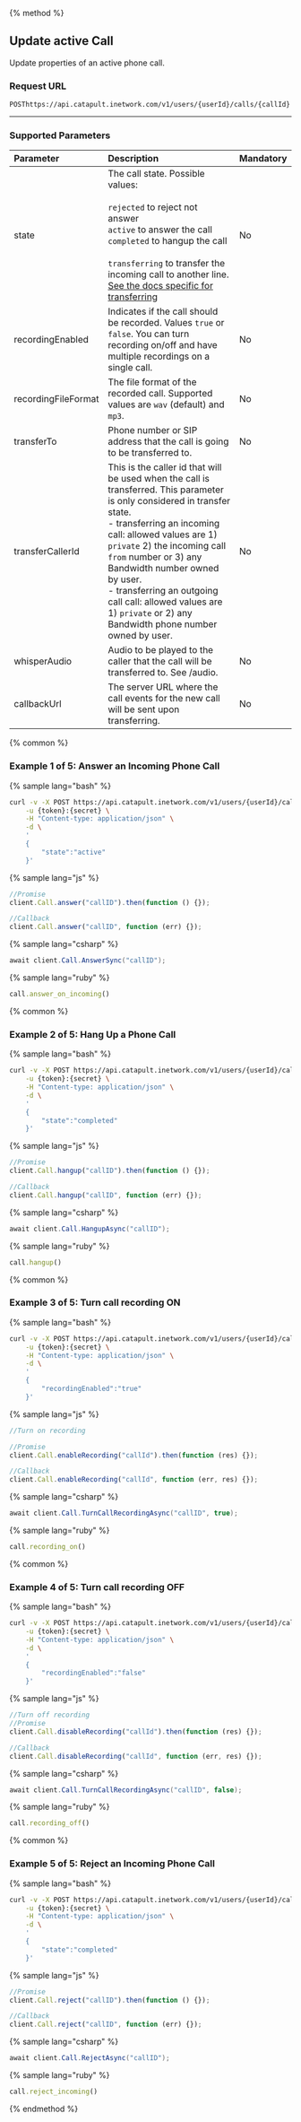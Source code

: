 {% method %}
## Update active Call
Update properties of an active phone call.

### Request URL

<code class="post">POST</code>`https://api.catapult.inetwork.com/v1/users/{userId}/calls/{callId}`

---

### Supported Parameters

| Parameter           | Description                                                                                                                                                                                                                                                                                                                                                                                          | Mandatory |
|:--------------------|:-----------------------------------------------------------------------------------------------------------------------------------------------------------------------------------------------------------------------------------------------------------------------------------------------------------------------------------------------------------------------------------------------------|:----------|
| state               | The call state. Possible values: <br><br> `rejected` to reject not answer<br> `active` to answer the call<br>`completed` to hangup the call<br><br>`transferring` to transfer the incoming call to another line. [See the docs specific for transferring](postTransferCall.md)                                                                                                                                                          | No        |
| recordingEnabled    | Indicates if the call should be recorded. Values `true` or `false`. You can turn recording on/off and have multiple recordings on a single call.                                                                                                                                                                                                                                                     | No        |
| recordingFileFormat | The file format of the recorded call. Supported values are `wav` (default) and `mp3`.                                                                                                                                                                                                                                                                                                                | No        |
| transferTo          | Phone number or SIP address that the call is going to be transferred to.                                                                                                                                                                                                                                                                                                                             | No        |
| transferCallerId    | This is the caller id that will be used when the call is transferred. This parameter is only considered in transfer state.<br>- transferring an incoming call: allowed values are 1) `private` 2) the incoming call `from` number or 3) any Bandwidth number owned by user.<br>- transferring an outgoing call call: allowed values are 1) `private` or 2) any Bandwidth phone number owned by user. | No        |
| whisperAudio        | Audio to be played to the caller that the call will be transferred to. See /audio.                                                                                                                                                                                                                                                                                                                   | No        |
| callbackUrl         | The server URL where the call events for the new call will be sent upon transferring.                                                                                                                                                                                                                                                                                                                | No        |

{% common %}
### Example 1 of 5: Answer an Incoming Phone Call
{% sample lang="bash" %}

```bash
curl -v -X POST https://api.catapult.inetwork.com/v1/users/{userId}/calls/{callId}\
	-u {token}:{secret} \
	-H "Content-type: application/json" \
	-d \
	'
	{
		"state":"active"
	}'
```

{% sample lang="js" %}

```js
//Promise
client.Call.answer("callID").then(function () {});

//Callback
client.Call.answer("callID", function (err) {});
```

{% sample lang="csharp" %}

```csharp
await client.Call.AnswerSync("callID");
```

{% sample lang="ruby" %}

```ruby
call.answer_on_incoming()
```


{% common %}
### Example 2 of 5: Hang Up a Phone Call

{% sample lang="bash" %}

```bash
curl -v -X POST https://api.catapult.inetwork.com/v1/users/{userId}/calls/{callId}\
	-u {token}:{secret} \
	-H "Content-type: application/json" \
	-d \
	'
	{
		"state":"completed"
	}'
```

{% sample lang="js" %}

```js
//Promise
client.Call.hangup("callID").then(function () {});

//Callback
client.Call.hangup("callID", function (err) {});
```

{% sample lang="csharp" %}

```csharp
await client.Call.HangupAsync("callID");
```

{% sample lang="ruby" %}

```ruby
call.hangup()
```


{% common %}
### Example 3 of 5: Turn call recording ON

{% sample lang="bash" %}

```bash
curl -v -X POST https://api.catapult.inetwork.com/v1/users/{userId}/calls/{callId}\
	-u {token}:{secret} \
	-H "Content-type: application/json" \
	-d \
	'
	{
		"recordingEnabled":"true"
	}'
```

{% sample lang="js" %}

```js
//Turn on recording

//Promise
client.Call.enableRecording("callId").then(function (res) {});

//Callback
client.Call.enableRecording("callId", function (err, res) {});
```
{% sample lang="csharp" %}

```csharp
await client.Call.TurnCallRecordingAsync("callID", true);
```

{% sample lang="ruby" %}

```ruby
call.recording_on()
```

{% common %}
### Example 4 of 5: Turn call recording OFF
{% sample lang="bash" %}

```bash
curl -v -X POST https://api.catapult.inetwork.com/v1/users/{userId}/calls/{callId}\
	-u {token}:{secret} \
	-H "Content-type: application/json" \
	-d \
	'
	{
		"recordingEnabled":"false"
	}'
```

{% sample lang="js" %}

```js
//Turn off recording
//Promise
client.Call.disableRecording("callId").then(function (res) {});

//Callback
client.Call.disableRecording("callId", function (err, res) {});
```

{% sample lang="csharp" %}

```csharp
await client.Call.TurnCallRecordingAsync("callID", false);
```

{% sample lang="ruby" %}

```ruby
call.recording_off()
```


{% common %}
### Example 5 of 5: Reject an Incoming Phone Call

{% sample lang="bash" %}

```bash
curl -v -X POST https://api.catapult.inetwork.com/v1/users/{userId}/calls/{callId}\
	-u {token}:{secret} \
	-H "Content-type: application/json" \
	-d \
	'
	{
		"state":"completed"
	}'
```

{% sample lang="js" %}

```js
//Promise
client.Call.reject("callID").then(function () {});

//Callback
client.Call.reject("callID", function (err) {});
```

{% sample lang="csharp" %}

```csharp
await client.Call.RejectAsync("callID");
```

{% sample lang="ruby" %}

```ruby
call.reject_incoming()
```

{% endmethod %}
